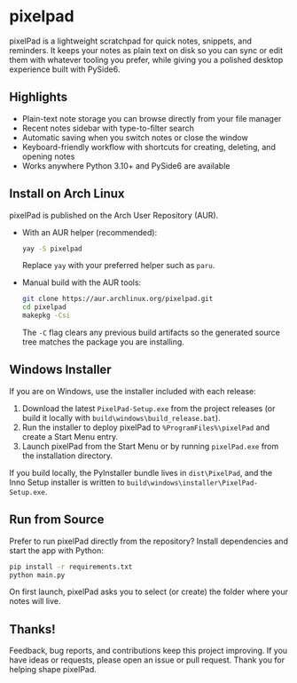 # pixelpad

pixelPad is a lightweight scratchpad for quick notes, snippets, and reminders. It keeps your notes as plain text on disk so you can sync or edit them with whatever tooling you prefer, while giving you a polished desktop experience built with PySide6.

## Highlights

- Plain-text note storage you can browse directly from your file manager
- Recent notes sidebar with type-to-filter search
- Automatic saving when you switch notes or close the window
- Keyboard-friendly workflow with shortcuts for creating, deleting, and opening notes
- Works anywhere Python 3.10+ and PySide6 are available

## Install on Arch Linux

pixelPad is published on the Arch User Repository (AUR).

- With an AUR helper (recommended):

  ```bash
  yay -S pixelpad
  ```

  Replace `yay` with your preferred helper such as `paru`.

- Manual build with the AUR tools:
  ```bash
  git clone https://aur.archlinux.org/pixelpad.git
  cd pixelpad
  makepkg -Csi
  ```
  The `-C` flag clears any previous build artifacts so the generated source tree matches the package you are installing.

## Windows Installer

If you are on Windows, use the installer included with each release:

1. Download the latest `PixelPad-Setup.exe` from the project releases (or build it locally with `build\windows\build_release.bat`).
2. Run the installer to deploy pixelPad to `%ProgramFiles%\pixelPad` and create a Start Menu entry.
3. Launch pixelPad from the Start Menu or by running `pixelPad.exe` from the installation directory.

If you build locally, the PyInstaller bundle lives in `dist\PixelPad`, and the Inno Setup installer is written to `build\windows\installer\PixelPad-Setup.exe`.

## Run from Source

Prefer to run pixelPad directly from the repository? Install dependencies and start the app with Python:

```bash
pip install -r requirements.txt
python main.py
```

On first launch, pixelPad asks you to select (or create) the folder where your notes will live.

## Thanks!

Feedback, bug reports, and contributions keep this project improving. If you have ideas or requests, please open an issue or pull request. Thank you for helping shape pixelPad.

